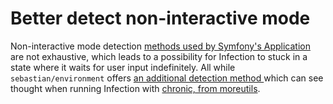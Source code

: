 # Better detect non-interactive mode

Non-interactive mode detection [methods used by Symfony's Application](https://github.com/symfony/symfony/blob/master/src/Symfony/Component/Console/Application.php#L870) are not exhaustive, which leads to a possibility for Infection to stuck in a state where it waits for user input indefinitely. All while `sebastian/environment` offers [an additional detection method ](https://github.com/sebastianbergmann/environment/blob/master/src/Console.php#L93-L95) which can see thought when running Infection with [chronic, from moreutils](https://joeyh.name/code/moreutils/).


